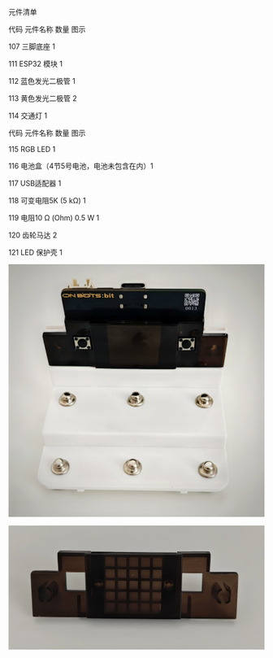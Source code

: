 元件清单

代码 元件名称 数量 图示

107 三脚底座 1

111 ESP32 模块 1

112 蓝色发光二极管 1

113 黄色发光二极管 2

114 交通灯 1

代码 元件名称 数量 图示

115 RGB LED 1

116 电池盒（4节5号电池，电池未包含在内）1

117 USB适配器 1

118 可变电阻5K (5 kΩ) 1

119 电阻10 Ω (Ohm) 0.5 W 1

120 齿轮马达 2

121  LED 保护壳 1

![](008p1.jpg)

![](008p2.jpg)